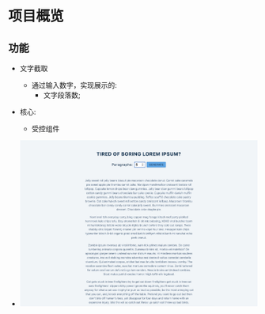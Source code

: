 # 项目概览

## 功能

- 文字截取
  - 通过输入数字，实现展示的:
    - 文字段落数;
- 核心:
  - 受控组件

- ![视觉](./public/main.png "onChange")
